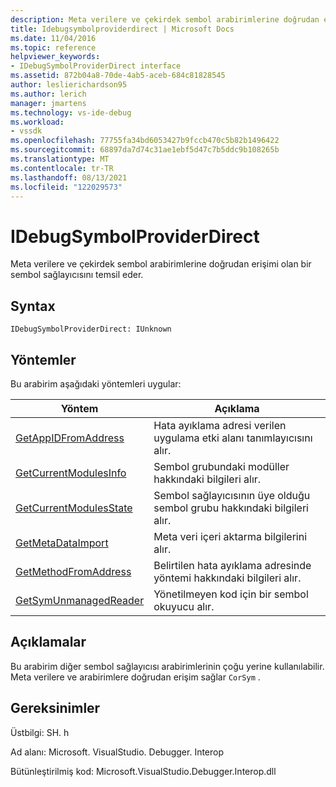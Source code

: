 ```yaml
---
description: Meta verilere ve çekirdek sembol arabirimlerine doğrudan erişimi olan bir sembol sağlayıcısını temsil eder.
title: Idebugsymbolproviderdirect | Microsoft Docs
ms.date: 11/04/2016
ms.topic: reference
helpviewer_keywords:
- IDebugSymbolProviderDirect interface
ms.assetid: 872b04a8-70de-4ab5-aceb-684c81828545
author: leslierichardson95
ms.author: lerich
manager: jmartens
ms.technology: vs-ide-debug
ms.workload:
- vssdk
ms.openlocfilehash: 77755fa34bd6053427b9fccb470c5b82b1496422
ms.sourcegitcommit: 68897da7d74c31ae1ebf5d47c7b5ddc9b108265b
ms.translationtype: MT
ms.contentlocale: tr-TR
ms.lasthandoff: 08/13/2021
ms.locfileid: "122029573"
---
```

# <a name="idebugsymbolproviderdirect"></a>IDebugSymbolProviderDirect
Meta verilere ve çekirdek sembol arabirimlerine doğrudan erişimi olan bir sembol sağlayıcısını temsil eder.

## <a name="syntax"></a>Syntax

```
IDebugSymbolProviderDirect: IUnknown
```

## <a name="methods"></a>Yöntemler
 Bu arabirim aşağıdaki yöntemleri uygular:

|Yöntem|Açıklama|
|------------|-----------------|
|[GetAppIDFromAddress](../../../extensibility/debugger/reference/idebugsymbolproviderdirect-getappidfromaddress.md)|Hata ayıklama adresi verilen uygulama etki alanı tanımlayıcısını alır.|
|[GetCurrentModulesInfo](../../../extensibility/debugger/reference/idebugsymbolproviderdirect-getcurrentmodulesinfo.md)|Sembol grubundaki modüller hakkındaki bilgileri alır.|
|[GetCurrentModulesState](../../../extensibility/debugger/reference/idebugsymbolproviderdirect-getcurrentmodulesstate.md)|Sembol sağlayıcısının üye olduğu sembol grubu hakkındaki bilgileri alır.|
|[GetMetaDataImport](../../../extensibility/debugger/reference/idebugsymbolproviderdirect-getmetadataimport.md)|Meta veri içeri aktarma bilgilerini alır.|
|[GetMethodFromAddress](../../../extensibility/debugger/reference/idebugsymbolproviderdirect-getmethodfromaddress.md)|Belirtilen hata ayıklama adresinde yöntemi hakkındaki bilgileri alır.|
|[GetSymUnmanagedReader](../../../extensibility/debugger/reference/idebugsymbolproviderdirect-getsymunmanagedreader.md)|Yönetilmeyen kod için bir sembol okuyucu alır.|

## <a name="remarks"></a>Açıklamalar
 Bu arabirim diğer sembol sağlayıcısı arabirimlerinin çoğu yerine kullanılabilir. Meta verilere ve arabirimlere doğrudan erişim sağlar `CorSym` .

## <a name="requirements"></a>Gereksinimler
 Üstbilgi: SH. h

 Ad alanı: Microsoft. VisualStudio. Debugger. Interop

 Bütünleştirilmiş kod: Microsoft.VisualStudio.Debugger.Interop.dll

